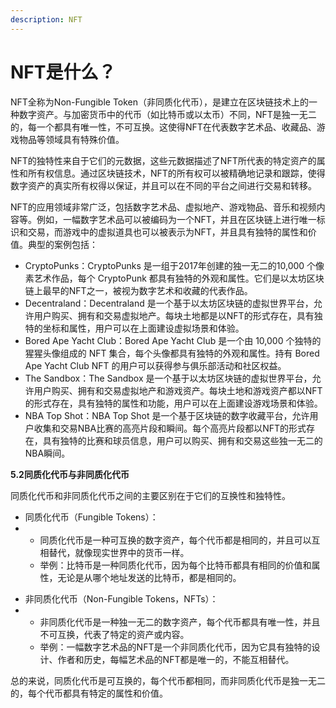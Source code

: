 ```yaml
---
description: NFT
---
```


# NFT是什么？

NFT全称为Non-Fungible Token（非同质化代币），是建立在区块链技术上的一种数字资产。与加密货币中的代币（如比特币或以太币）不同，NFT是独一无二的，每一个都具有唯一性，不可互换。这使得NFT在代表数字艺术品、收藏品、游戏物品等领域具有特殊价值。

NFT的独特性来自于它们的元数据，这些元数据描述了NFT所代表的特定资产的属性和所有权信息。通过区块链技术，NFT的所有权可以被精确地记录和跟踪，使得数字资产的真实所有权得以保证，并且可以在不同的平台之间进行交易和转移。

NFT的应用领域非常广泛，包括数字艺术品、虚拟地产、游戏物品、音乐和视频内容等。例如，一幅数字艺术品可以被编码为一个NFT，并且在区块链上进行唯一标识和交易，而游戏中的虚拟道具也可以被表示为NFT，并且具有独特的属性和价值。典型的案例包括：

* CryptoPunks：CryptoPunks 是一组于2017年创建的独一无二的10,000 个像素艺术作品，每个 CryptoPunk 都具有独特的外观和属性。它们是以太坊区块链上最早的NFT之一，被视为数字艺术和收藏的代表作品。
* Decentraland：Decentraland 是一个基于以太坊区块链的虚拟世界平台，允许用户购买、拥有和交易虚拟地产。每块土地都是以NFT的形式存在，具有独特的坐标和属性，用户可以在上面建设虚拟场景和体验。
* Bored Ape Yacht Club：Bored Ape Yacht Club 是一个由 10,000 个独特的猩猩头像组成的 NFT 集合，每个头像都具有独特的外观和属性。持有 Bored Ape Yacht Club NFT 的用户可以获得参与俱乐部活动和社区权益。
* The Sandbox：The Sandbox 是一个基于以太坊区块链的虚拟世界平台，允许用户购买、拥有和交易虚拟地产和游戏资产。每块土地和游戏资产都以NFT的形式存在，具有独特的属性和功能，用户可以在上面建设游戏场景和体验。
* NBA Top Shot：NBA Top Shot 是一个基于区块链的数字收藏平台，允许用户收集和交易NBA比赛的高亮片段和瞬间。每个高亮片段都以NFT的形式存在，具有独特的比赛和球员信息，用户可以购买、拥有和交易这些独一无二的NBA瞬间。

&#x20;

**5.2同质化代币与非同质化代币**

同质化代币和非同质化代币之间的主要区别在于它们的互换性和独特性。

* 同质化代币（Fungible Tokens）：
*
  * 同质化代币是一种可互换的数字资产，每个代币都是相同的，并且可以互相替代，就像现实世界中的货币一样。
  * 举例：比特币是一种同质化代币，因为每个比特币都具有相同的价值和属性，无论是从哪个地址发送的比特币，都是相同的。

&#x20;

* 非同质化代币（Non-Fungible Tokens，NFTs）：
*
  * 非同质化代币是一种独一无二的数字资产，每个代币都具有唯一性，并且不可互换，代表了特定的资产或内容。
  * 举例：一幅数字艺术品的NFT是一个非同质化代币，因为它具有独特的设计、作者和历史，每幅艺术品的NFT都是唯一的，不能互相替代。

&#x20;

总的来说，同质化代币是可互换的，每个代币都相同，而非同质化代币是独一无二的，每个代币都具有特定的属性和价值。
